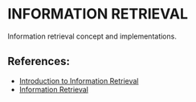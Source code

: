 # INFORMATION RETRIEVAL
Information retrieval concept and implementations.

## References:
* [Introduction to Information Retrieval](https://nlp.stanford.edu/IR-book/)
* [Information Retrieval](http://www.springer.com/gp/book/9781402030031)
